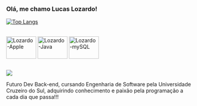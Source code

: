 ### Olá, me chamo Lucas Lozardo!

[![Top Langs](https://github-readme-stats.vercel.app/api/top-langs/?username=Lucas-Lozardo&layout=compact)](https://github.com/Lucas-Lozardo/github-readme-stats)       

<div style="display: inline_block"><br>
   <img align="center" alt="Lozardo-Apple" height="60" width="80" src="https://cdn.jsdelivr.net/gh/devicons/devicon/icons/apple/apple-original.svg" />
   <img align="center" alt="Lozardo-Java" height="60" width="80" src="https://cdn.jsdelivr.net/gh/devicons/devicon/icons/java/java-original-wordmark.svg" />
   <img align="center" alt="Lozardo-mySQL" height="60" width="80" src="https://cdn.jsdelivr.net/gh/devicons/devicon/icons/mysql/mysql-original-wordmark.svg" />         
</div>

 ##
 
<div>
<a href="https://www.linkedin.com/in/lucas-lozardo" target="_blank"><img src="https://img.shields.io/badge/-LinkedIn-%230077B5?style=for-the-badge&logo=linkedin&logoColor=white" target="_blank"></a>
</div>

Futuro Dev Back-end, cursando Engenharia de Software pela Universidade Cruzeiro do Sul, adquirindo conhecimento e paixão pela programação a cada dia que passa!!! 
